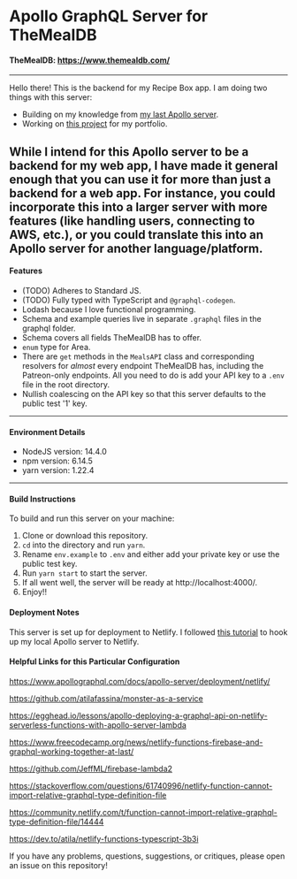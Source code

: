 # Apollo GraphQL Server for TheMealDB
#### TheMealDB: https://www.themealdb.com/
----
Hello there! This is the backend for my Recipe Box app. I am doing two things with this server:
* Building on my knowledge from [my last Apollo server](https://github.com/willowell/Apollo-GraphQL-Server-for-REST-Countries).
* Working on [this project](https://github.com/florinpop17/app-ideas/blob/master/Projects/1-Beginner/Recipe-App.md) for my portfolio.

While I intend for this Apollo server to be a backend for my web app, I have made it general enough that you can use it for more than just a backend for a web app. For instance, you could incorporate this into a larger server with more features (like handling users, connecting to AWS, etc.), or you could translate this into an Apollo server for another language/platform.
----
#### Features
* (TODO) Adheres to Standard JS.
* (TODO) Fully typed with TypeScript and `@graphql-codegen`.
* Lodash because I love functional programming.
* Schema and example queries live in separate `.graphql` files in the graphql folder.
* Schema covers all fields TheMealDB has to offer.
* `enum` type for Area.
* There are `get` methods in the `MealsAPI` class and corresponding resolvers for *almost* every endpoint TheMealDB has, including the Patreon-only endpoints. All you need to do is add your API key to a `.env` file in the root directory.
* Nullish coalescing on the API key so that this server defaults to the public test '1' key. 
----
#### Environment Details
* NodeJS version: 14.4.0
* npm version: 6.14.5
* yarn version: 1.22.4
----
#### Build Instructions
To build and run this server on your machine:
1. Clone or download this repository.
2. `cd` into the directory and run `yarn`.
3. Rename `env.example` to `.env` and either add your private key or use the public test key. 
4. Run `yarn start` to start the server.
5. If all went well, the server will be ready at http://localhost:4000/.
6. Enjoy!!

#### Deployment Notes
This server is set up for deployment to Netlify.
I followed [this tutorial](https://khalilstemmler.com/articles/tutorials/deploying-a-serverless-graphql-api-on-netlify/) to hook up my local Apollo server to Netlify.

#### Helpful Links for this Particular Configuration

https://www.apollographql.com/docs/apollo-server/deployment/netlify/

https://github.com/atilafassina/monster-as-a-service

https://egghead.io/lessons/apollo-deploying-a-graphql-api-on-netlify-serverless-functions-with-apollo-server-lambda

https://www.freecodecamp.org/news/netlify-functions-firebase-and-graphql-working-together-at-last/

https://github.com/JeffML/firebase-lambda2

https://stackoverflow.com/questions/61740996/netlify-function-cannot-import-relative-graphql-type-definition-file

https://community.netlify.com/t/function-cannot-import-relative-graphql-type-definition-file/14444

https://dev.to/atila/netlify-functions-typescript-3b3i

If you have any problems, questions, suggestions, or critiques, please open an issue on this repository!